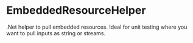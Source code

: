 # EmbeddedResourceHelper
.Net helper to pull embedded resources.  Ideal for unit testing where you want to pull inputs as string or streams.

